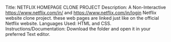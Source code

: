 Title: NETFLIX HOMEPAGE CLONE PROJECT
Description: A Non-Interactive https://www.netflix.com/in/ and https://www.netflix.com/in/login Netflix website clone project. these web pages are linked just like on the official Netflix website.
Languages Used: HTML and CSS.
Instructions/Documentation: Download the folder and open it in your preferred Text editor.
